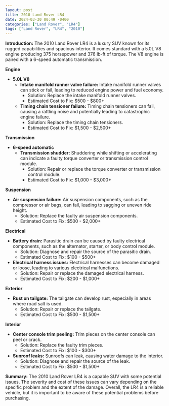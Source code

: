 ```yaml
---
layout: post
title: 2010 Land Rover LR4
date: 2024-03-30 00:49 -0400
categories: ["Land Rover", "LR4"]
tags: ["Land Rover", "LR4", "2010"]
---
```

**Introduction:** The 2010 Land Rover LR4 is a luxury SUV known for its rugged capabilities and spacious interior. It comes standard with a 5.0L V8 engine producing 375 horsepower and 376 lb-ft of torque. The V8 engine is paired with a 6-speed automatic transmission.

**Engine**
- **5.0L V8**
  - **Intake manifold runner valve failure:** Intake manifold runner valves can stick or fail, leading to reduced engine power and fuel economy. 
    - Solution: Replace the intake manifold runner valves.
    - Estimated Cost to Fix: $500 - $800+
  - **Timing chain tensioner failure:** Timing chain tensioners can fail, causing a rattling noise and potentially leading to catastrophic engine failure. 
    - Solution: Replace the timing chain tensioners.
    - Estimated Cost to Fix: $1,500 - $2,500+

**Transmission**
- **6-speed automatic**
  - **Transmission shudder:** Shuddering while shifting or accelerating can indicate a faulty torque converter or transmission control module. 
    - Solution: Repair or replace the torque converter or transmission control module.
    - Estimated Cost to Fix: $1,000 - $3,000+

**Suspension**
- **Air suspension failure:** Air suspension components, such as the compressor or air bags, can fail, leading to sagging or uneven ride height. 
    - Solution: Replace the faulty air suspension components.
    - Estimated Cost to Fix: $500 - $2,000+

**Electrical**
- **Battery drain:** Parasitic drain can be caused by faulty electrical components, such as the alternator, starter, or body control module. 
    - Solution: Diagnose and repair the source of the parasitic drain.
    - Estimated Cost to Fix: $100 - $500+
- **Electrical harness issues:** Electrical harnesses can become damaged or loose, leading to various electrical malfunctions. 
    - Solution: Repair or replace the damaged electrical harness.
    - Estimated Cost to Fix: $200 - $1,000+

**Exterior**
- **Rust on tailgate:** The tailgate can develop rust, especially in areas where road salt is used. 
    - Solution: Repair or replace the tailgate.
    - Estimated Cost to Fix: $500 - $1,500+

**Interior**
- **Center console trim peeling:** Trim pieces on the center console can peel or crack. 
    - Solution: Replace the faulty trim pieces.
    - Estimated Cost to Fix: $100 - $300+
- **Sunroof leaks:** Sunroofs can leak, causing water damage to the interior. 
    - Solution: Diagnose and repair the source of the leak.
    - Estimated Cost to Fix: $500 - $1,500+

**Summary:** The 2010 Land Rover LR4 is a capable SUV with some potential issues. The severity and cost of these issues can vary depending on the specific problem and the extent of the damage. Overall, the LR4 is a reliable vehicle, but it is important to be aware of these potential problems before purchasing.
